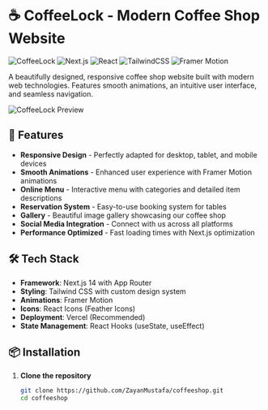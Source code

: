 

# ☕ CoffeeLock - Modern Coffee Shop Website

![CoffeeLock](https://img.shields.io/badge/Coffee-Shop-brown) ![Next.js](https://img.shields.io/badge/Next.js-14-black) ![React](https://img.shields.io/badge/React-18-blue) ![TailwindCSS](https://img.shields.io/badge/TailwindCSS-3.0-orange) ![Framer Motion](https://img.shields.io/badge/Framer%20Motion-Animation-purple)

A beautifully designed, responsive coffee shop website built with modern web technologies. Features smooth animations, an intuitive user interface, and seamless navigation.

![CoffeeLock Preview](https://via.placeholder.com/800x400/6F4E37/FFFFFF?text=CoffeeLock+Premium+Coffee+Experience)

## 🌟 Features

- **Responsive Design** - Perfectly adapted for desktop, tablet, and mobile devices
- **Smooth Animations** - Enhanced user experience with Framer Motion animations
- **Online Menu** - Interactive menu with categories and detailed item descriptions
- **Reservation System** - Easy-to-use booking system for tables
- **Gallery** - Beautiful image gallery showcasing our coffee shop
- **Social Media Integration** - Connect with us across all platforms
- **Performance Optimized** - Fast loading times with Next.js optimization

## 🛠️ Tech Stack

- **Framework**: Next.js 14 with App Router
- **Styling**: Tailwind CSS with custom design system
- **Animations**: Framer Motion
- **Icons**: React Icons (Feather Icons)
- **Deployment**: Vercel (Recommended)
- **State Management**: React Hooks (useState, useEffect)

## 📦 Installation

1. **Clone the repository**
   ```bash
   git clone https://github.com/ZayanMustafa/coffeeshop.git
   cd coffeeshop